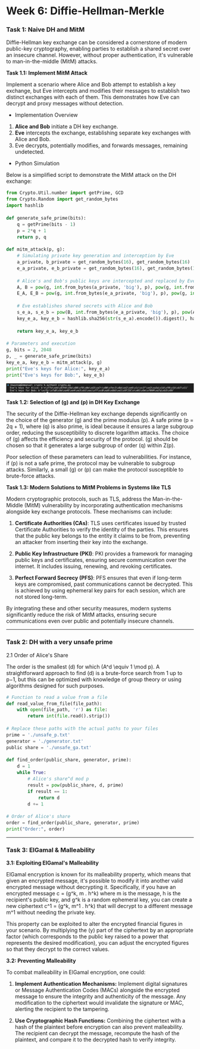 # Week 6: Diffie-Hellman-Merkle

### Task 1: Naive DH and MitM

Diffie-Hellman key exchange can be considered a cornerstone of modern public-key cryptography, enabling parties to establish a shared secret over an insecure channel. However, without proper authentication, it's vulnerable to man-in-the-middle (MitM) attacks.

**Task 1.1: Implement MitM Attack**

Implement a scenario where Alice and Bob attempt to establish a key exchange, but Eve intercepts and modifies their messages to establish two distinct exchanges with each of them. This demonstrates how Eve can decrypt and proxy messages without detection.

- Implementation Overview

1. **Alice and Bob** initiate a DH key exchange.
2. **Eve** intercepts the exchange, establishing separate key exchanges with Alice and Bob.
3. Eve decrypts, potentially modifies, and forwards messages, remaining undetected.

- Python Simulation

Below is a simplified script to demonstrate the MitM attack on the DH exchange:

```python
from Crypto.Util.number import getPrime, GCD
from Crypto.Random import get_random_bytes
import hashlib

def generate_safe_prime(bits):
    q = getPrime(bits - 1)
    p = 2*q + 1
    return p, q

def mitm_attack(p, g):
    # Simulating private key generation and interception by Eve
    a_private, b_private = get_random_bytes(16), get_random_bytes(16)
    e_a_private, e_b_private = get_random_bytes(16), get_random_bytes(16)
    
    # Alice's and Bob's public keys are intercepted and replaced by Eve's
    A, B = pow(g, int.from_bytes(a_private, 'big'), p), pow(g, int.from_bytes(b_private, 'big'), p)
    E_A, E_B = pow(g, int.from_bytes(e_a_private, 'big'), p), pow(g, int.from_bytes(e_b_private, 'big'), p)
    
    # Eve establishes shared secrets with Alice and Bob
    s_e_a, s_e_b = pow(B, int.from_bytes(e_a_private, 'big'), p), pow(A, int.from_bytes(e_b_private, 'big'), p)
    key_e_a, key_e_b = hashlib.sha256(str(s_e_a).encode()).digest(), hashlib.sha256(str(s_e_b).encode()).digest()
    
    return key_e_a, key_e_b

# Parameters and execution
g, bits = 2, 2048
p, _ = generate_safe_prime(bits)
key_e_a, key_e_b = mitm_attack(p, g)
print("Eve's keys for Alice:", key_e_a)
print("Eve's keys for Bob:", key_e_b)
```
![sc1](./sc1.png)


**Task 1.2: Selection of \(g\) and \(p\) in DH Key Exchange**

The security of the Diffie-Hellman key exchange depends significantly on the choice of the generator \(g\) and the prime modulus \(p\). A safe prime \(p = 2q + 1\), where \(q\) is also prime, is ideal because it ensures a large subgroup order, reducing the susceptibility to discrete logarithm attacks. The choice of \(g\) affects the efficiency and security of the protocol. \(g\) should be chosen so that it generates a large subgroup of order \(q\) within Z(p).

Poor selection of these parameters can lead to vulnerabilities. For instance, if \(p\) is not a safe prime, the protocol may be vulnerable to subgroup attacks. Similarly, a small \(g\) or \(p\) can make the protocol susceptible to brute-force attacks.

**Task 1.3: Modern Solutions to MitM Problems in Systems like TLS**

Modern cryptographic protocols, such as TLS, address the Man-in-the-Middle (MitM) vulnerability by incorporating authentication mechanisms alongside key exchange protocols. These mechanisms can include:

1. **Certificate Authorities (CAs)**: TLS uses certificates issued by trusted Certificate Authorities to verify the identity of the parties. This ensures that the public key belongs to the entity it claims to be from, preventing an attacker from inserting their key into the exchange.
  
2. **Public Key Infrastructure (PKI)**: PKI provides a framework for managing public keys and certificates, ensuring secure communication over the internet. It includes issuing, renewing, and revoking certificates.

3. **Perfect Forward Secrecy (PFS)**: PFS ensures that even if long-term keys are compromised, past communications cannot be decrypted. This is achieved by using ephemeral key pairs for each session, which are not stored long-term.

By integrating these and other security measures, modern systems significantly reduce the risk of MitM attacks, ensuring secure communications even over public and potentially insecure channels.

------

### Task 2: DH with a very unsafe prime

2.1 Order of Alice's Share

The order is the smallest \(d\) for which \(A^d \equiv 1 \mod p\).  A straightforward approach to find (d) is a brute-force search from 1 up to p−1, but this can be optimized with knowledge of group theory or using algorithms designed for such purposes.

````py
# Function to read a value from a file
def read_value_from_file(file_path):
    with open(file_path, 'r') as file:
        return int(file.read().strip())

# Replace these paths with the actual paths to your files
prime = './unsafe_p.txt'
generator = './generator.txt'
public share = './unsafe_ga.txt'

def find_order(public_share, generator, prime):
    d = 1
    while True:
        # Alice's share^d mod p
        result = pow(public_share, d, prime)
        if result == 1:
            return d
        d += 1

# Order of Alice's share
order = find_order(public_share, generator, prime)
print("Order:", order)
````

-----
### Task 3: ElGamal & Malleability

**3.1: Exploiting ElGamal's Malleability**

ElGamal encryption is known for its malleability property, which means that given an encrypted message, it's possible to modify it into another valid encrypted message without decrypting it. Specifically, if you have an encrypted message c = (g^k, m . h^k) where m is the message, h is the recipient's public key, and g^k is a random ephemeral key, you can create a new ciphertext c^1 = (g^k, m^1 . h^k) that will decrypt to a different message m^1 without needing the private key.

This property can be exploited to alter the encrypted financial figures in your scenario. By multiplying the (y) part of the ciphertext by an appropriate factor (which corresponds to the public key raised to a power that represents the desired modification), you can adjust the encrypted figures so that they decrypt to the correct values.

**3.2: Preventing Malleability**

To combat malleability in ElGamal encryption, one could:

1. **Implement Authentication Mechanisms:** Implement digital signatures or Message Authentication Codes (MACs) alongside the encrypted message to ensure the integrity and authenticity of the message. Any modification to the ciphertext would invalidate the signature or MAC, alerting the recipient to the tampering.

2. **Use Cryptographic Hash Functions:** Combining the ciphertext with a hash of the plaintext before encryption can also prevent malleability. The recipient can decrypt the message, recompute the hash of the plaintext, and compare it to the decrypted hash to verify integrity.


